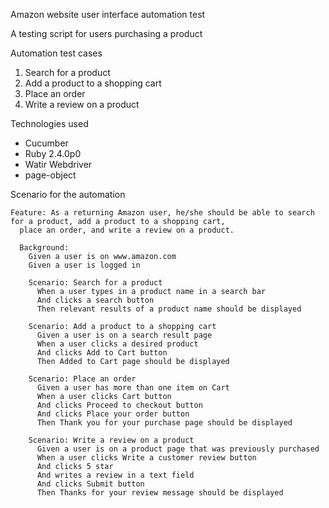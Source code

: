 Amazon website user interface automation test

A testing script for users purchasing a product

Automation test cases

1. Search for a product
2. Add a product to a shopping cart
3. Place an order
4. Write a review on a product

Technologies used

- Cucumber
- Ruby 2.4.0p0
- Watir Webdriver
- page-object

Scenario for the automation

```
Feature: As a returning Amazon user, he/she should be able to search for a product, add a product to a shopping cart,
  place an order, and write a review on a product.

  Background:
    Given a user is on www.amazon.com
    Given a user is logged in

    Scenario: Search for a product
      When a user types in a product name in a search bar
      And clicks a search button
      Then relevant results of a product name should be displayed

    Scenario: Add a product to a shopping cart
      Given a user is on a search result page
      When a user clicks a desired product
      And clicks Add to Cart button
      Then Added to Cart page should be displayed

    Scenario: Place an order
      Given a user has more than one item on Cart
      When a user clicks Cart button
      And clicks Proceed to checkout button
      And clicks Place your order button
      Then Thank you for your purchase page should be displayed

    Scenario: Write a review on a product
      Given a user is on a product page that was previously purchased
      When a user clicks Write a customer review button
      And clicks 5 star
      And writes a review in a text field
      And clicks Submit button
      Then Thanks for your review message should be displayed
```
